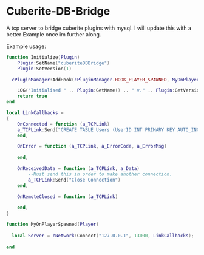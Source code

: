 # Cuberite-DB-Bridge
A tcp server to bridge cuberite plugins with mysql.
I will update this with a better Example once im further along.

Example usage:

```lua
function Initialize(Plugin)
	Plugin:SetName("cuberiteDBBridge")
	Plugin:SetVersion(1)

  cPluginManager:AddHook(cPluginManager.HOOK_PLAYER_SPAWNED, MyOnPlayerSpawned);

	LOG("Initialised " .. Plugin:GetName() .. " v." .. Plugin:GetVersion());
	return true
end

local LinkCallbacks =
{
	OnConnected = function (a_TCPLink)
    a_TCPLink:Send("CREATE TABLE Users (UserID INT PRIMARY KEY AUTO_INCREMENT, Username VARCHAR(255), Password VARCHAR(255)) ENGINE=INNODB;")
	end,

	OnError = function (a_TCPLink, a_ErrorCode, a_ErrorMsg)
		
	end,

	OnReceivedData = function (a_TCPLink, a_Data)
		--Must send this in order to make another connection.
		a_TCPLink:Send("Close Connection")
	end,

	OnRemoteClosed = function (a_TCPLink)
		
	end,
}

function MyOnPlayerSpawned(Player)
  
  local Server = cNetwork:Connect("127.0.0.1", 13000, LinkCallbacks);
  
end
```
